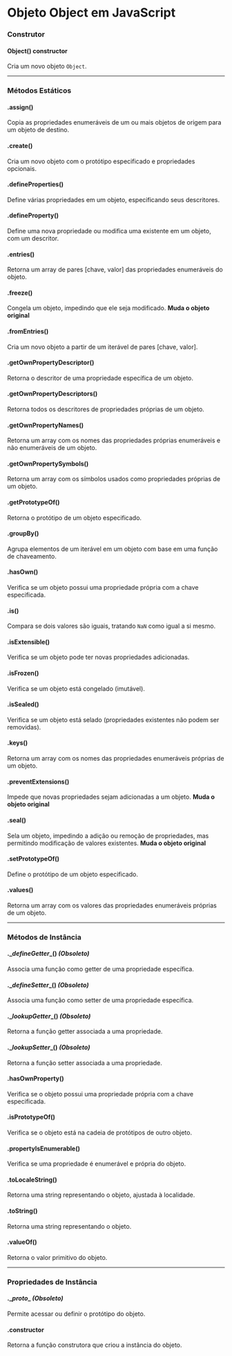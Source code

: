 # Objeto Object em JavaScript

### Construtor

#### Object() constructor
Cria um novo objeto `Object`.

---

### Métodos Estáticos

#### .assign()
Copia as propriedades enumeráveis de um ou mais objetos de origem para um objeto de destino.

#### .create()
Cria um novo objeto com o protótipo especificado e propriedades opcionais.

#### .defineProperties()
Define várias propriedades em um objeto, especificando seus descritores.

#### .defineProperty()
Define uma nova propriedade ou modifica uma existente em um objeto, com um descritor.

#### .entries()
Retorna um array de pares \[chave, valor] das propriedades enumeráveis do objeto.

#### .freeze()
Congela um objeto, impedindo que ele seja modificado.
**Muda o objeto original**

#### .fromEntries()
Cria um novo objeto a partir de um iterável de pares \[chave, valor].

#### .getOwnPropertyDescriptor()
Retorna o descritor de uma propriedade específica de um objeto.

#### .getOwnPropertyDescriptors()
Retorna todos os descritores de propriedades próprias de um objeto.

#### .getOwnPropertyNames()
Retorna um array com os nomes das propriedades próprias enumeráveis e não enumeráveis de um objeto.

#### .getOwnPropertySymbols()
Retorna um array com os símbolos usados como propriedades próprias de um objeto.

#### .getPrototypeOf()
Retorna o protótipo de um objeto especificado.

#### .groupBy()
Agrupa elementos de um iterável em um objeto com base em uma função de chaveamento.

#### .hasOwn()
Verifica se um objeto possui uma propriedade própria com a chave especificada.

#### .is()
Compara se dois valores são iguais, tratando `NaN` como igual a si mesmo.

#### .isExtensible()
Verifica se um objeto pode ter novas propriedades adicionadas.

#### .isFrozen()
Verifica se um objeto está congelado (imutável).

#### .isSealed()
Verifica se um objeto está selado (propriedades existentes não podem ser removidas).

#### .keys()
Retorna um array com os nomes das propriedades enumeráveis próprias de um objeto.

#### .preventExtensions()
Impede que novas propriedades sejam adicionadas a um objeto.
**Muda o objeto original**

#### .seal()
Sela um objeto, impedindo a adição ou remoção de propriedades, mas permitindo modificação de valores existentes.
**Muda o objeto original**

#### .setPrototypeOf()
Define o protótipo de um objeto especificado.

#### .values()
Retorna um array com os valores das propriedades enumeráveis próprias de um objeto.

---

### Métodos de Instância

#### .\__defineGetter__() *(Obsoleto)*
Associa uma função como getter de uma propriedade específica.

#### .\__defineSetter__() *(Obsoleto)*
Associa uma função como setter de uma propriedade específica.

#### .\__lookupGetter__() *(Obsoleto)*
Retorna a função getter associada a uma propriedade.

#### .\__lookupSetter__() *(Obsoleto)*
Retorna a função setter associada a uma propriedade.

#### .hasOwnProperty()
Verifica se o objeto possui uma propriedade própria com a chave especificada.

#### .isPrototypeOf()
Verifica se o objeto está na cadeia de protótipos de outro objeto.

#### .propertyIsEnumerable()
Verifica se uma propriedade é enumerável e própria do objeto.

#### .toLocaleString()
Retorna uma string representando o objeto, ajustada à localidade.

#### .toString()
Retorna uma string representando o objeto.

#### .valueOf()
Retorna o valor primitivo do objeto.

---

### Propriedades de Instância

#### .\__proto__ *(Obsoleto)*
Permite acessar ou definir o protótipo do objeto.

#### .constructor
Retorna a função construtora que criou a instância do objeto.